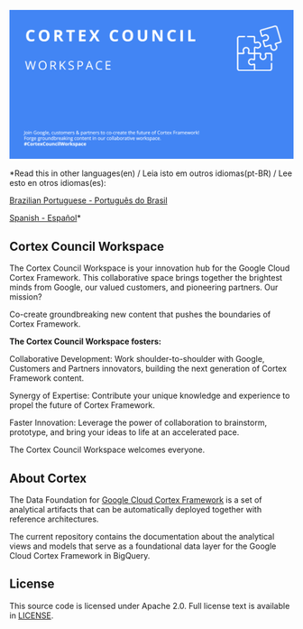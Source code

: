 ![Cortex Social Card](assets/images/CortexCouncilSC.png)

*Read this in other languages(en) / Leia isto em outros idiomas(pt-BR) / Lee esto en otros idiomas(es): 

[Brazilian Portuguese - Português do Brasil](profile/README_pt-BR.md) 

[Spanish - Español](profile/README_es.md)*

## **Cortex Council Workspace**

The Cortex Council Workspace is your innovation hub for the Google Cloud Cortex Framework. This collaborative space brings together the brightest minds from Google, our valued customers, and pioneering partners. Our mission? 

Co-create groundbreaking new content that pushes the boundaries of Cortex Framework.

**The Cortex Council Workspace fosters:**


Collaborative Development: Work shoulder-to-shoulder with Google, Customers and Partners innovators, building the next generation of Cortex Framework content.

Synergy of Expertise: Contribute your unique knowledge and experience to propel the future of Cortex Framework.

Faster Innovation: Leverage the power of collaboration to brainstorm, prototype, and bring your ideas to life at an accelerated pace.

The Cortex Council Workspace welcomes everyone.


## **About Cortex**

The Data Foundation for [Google Cloud Cortex Framework](https://cloud.google.com/solutions/cortex) is a set of analytical artifacts that can be automatically deployed together with reference architectures.

The current repository contains the documentation about the analytical views and models that serve as a foundational data layer for the Google Cloud Cortex Framework in BigQuery.


## **License**
This source code is licensed under Apache 2.0. Full license text is available in [LICENSE](https://github.com/CortexCouncilWorkspace/CCWSite/blob/main/LICENSE).